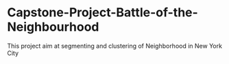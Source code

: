 # Capstone-Project-Battle-of-the-Neighbourhood
This project aim at segmenting and clustering of Neighborhood in New York City
